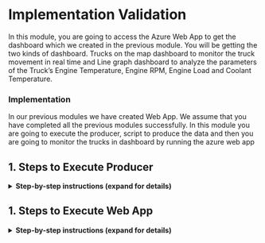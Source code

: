 # Implementation Validation 

In this module, you are going to access the Azure Web App to get the dashboard which we created in the previous module. You will be getting the two kinds of dashboard. Trucks on the map dashboard to monitor the truck movement in real time and Line graph dashboard to analyze the parameters of the Truck’s Engine Temperature, Engine RPM, Engine Load and Coolant Temperature.

### Implementation

In our previous modules we have created Web App. We assume that you have completed all the previous modules successfully. In this module you are going to execute the producer, script to produce the data and then you are going to monitor the trucks in dashboard by running the azure web app

## 1. Steps to Execute Producer

<details>
<summary><strong>Step-by-step instructions (expand for details)</strong></summary><p>
 
1. Open Azure Portal home page

1. Click on **Cloud shell** to open the Azure PowerShell command-line.

  ![HERE Maps & Location Services Data Streams](../Images/1_AzureHome_CloudShell.png)

1. Let’s it open the **PowerShell command-line** it may take few seconds to open up

	![HERE Maps & Location Services Data Streams](../Images/2_PowershellCommandline.png)
	
1. Ensure that the command-line interface indicates its **PowerShell**, by default it will be in the Azure directory. We need to set location to execute our Producer script. Execute the below command to set location

                >Set-Location $home 
	
		
6. It changes the directory and it set’s the home location of the user profile


1. Navigate to the **Producer** directory by executing the below command

		>cd Producer
	
  
1. Execute the below command to start the producer. By default, it produces five trucks data

              	>node “index.js”

	![HERE Maps & Location Services Data Streams](../Images/10_ProducerResultConsole_1.PNG)
    
  
1. You can run up to 10 Trucks to emit data. You can mention the number of trucks should run at a time by mentioning in the command line. You can mention from 1 to 10.

              	>node “index.js 10”

	![HERE Maps & Location Services Data Streams](../Images/10_ProducerResultConsole_2.png)
  
  
 1. Keep this window open and let's producer, script to be running to see the real time truck movement on the map
  
</p></details>

## 1. Steps to Execute Web App

<details>
<summary><strong>Step-by-step instructions (expand for details)</strong></summary><p>

1. Open Azure Portal home page in New Tab 

1. Click on App Services in the left navigation menu
  
1. Open the Web App which we created in the Previous module 
    
1. In App service search bar type “Configuration”

1. Click on “Configuration” under “Settings” section

	![HERE Maps & Location Services Data Streams](../Images/0_Configuration_Setting.png)


1. Click on “New application setting”

	![HERE Maps & Location Services Data Streams](../Images/1_Application_APP_Setting.png)
  
1. In “Add/Edit application setting” add in Name as “WEBSITE_NODE_DEFAULT_VERSION” and Value as “8.9.0”, then click “update” the click on “save” button to save the changes

            Name: WEBSITE_NODE_DEFAULT_VERSION
            Value: 8.9.0

	![HERE Maps & Location Services Data Streams](../Images/2_Application_NewAPP_Setting.png)
  
    
1.Click on overview tab, find click the URL to open your web app

   ![HERE Maps & Location Services Data Streams](../Images/4_OverviewTab.png)
 
1. You can able to see the Map dashboard. Based on your trucks count in the producer the Truck will be displayed in the Map.

1. Every five seconds you can able to see the movement of the truck

  	![HERE Maps & Location Services Data Streams](../Images/3_DashboardOutput.png)

1. To access the Line Graph dashboard, type /graph in the URL and enter

              Eg: https://fleetdashboard.azurewebsites.net/graph
              
    ![HERE Maps & Location Services Data Streams](../Images/4_DashboardOutput_Graph.png)


1. Its open's a new page and you can see a Select Vehicle Text box

    ![HERE Maps & Location Services Data Streams](../Images/5_DashboardOutput_Graph_Select.png)
    
1. Click in textbox, its dropdown the available tuck details

    ![HERE Maps & Location Services Data Streams](../Images/6_DashboardOutput_Graph_Select.png)
    
1. Select the Truck and click on Submit button, it plots the Line graph of Engine Temperature, Engine RPM, Engine Load and Coolant Temperature.

    ![HERE Maps & Location Services Data Streams](../Images/7_LineGraph_DashboardOutput.png)
    
    
    ![HERE Maps & Location Services Data Streams](../Images/8_LineGraph_DashboardOutput.png)



Congratulations You have completed the Workshop successfully..!
  
After you have completed the workshop you can delete all of the resources that were created by following the [cleanup guide][cleanup].


	  
</p></details>


[cleanup]: 5_CleanUp/


